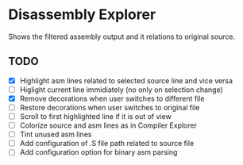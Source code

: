 # Disassembly Explorer

Shows the filtered assembly output and it relations to original source.

## TODO

- [x] Highlight asm lines related to selected source line and vice versa
- [ ] Higlight current line immidiately (no only on selection change)
- [x] Remove decorations when user switches to different file
- [ ] Restore decorations when user switches to original file
- [ ] Scroll to first highlighted line if it is out of view
- [ ] Colorize source and asm lines as in Compiler Explorer
- [ ] Tint unused asm lines
- [ ] Add configuration of .S file path related to source file
- [ ] Add configuration option for binary asm parsing
